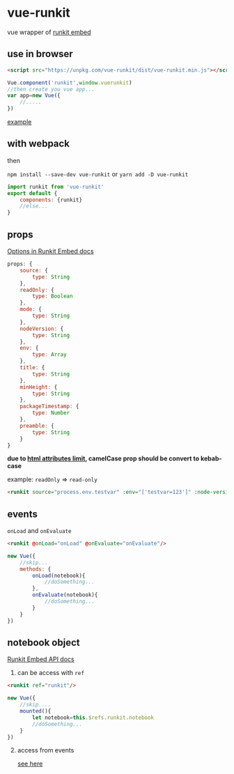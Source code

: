 vue-runkit
==========
vue wrapper of [runkit embed](https://runkit.com/docs/embed)

use in browser
----------
```html
<script src="https://unpkg.com/vue-runkit/dist/vue-runkit.min.js"></script>
```
```javascript
Vue.component('runkit',window.vuerunkit)
//then create you vue app...
var app=new Vue({
	//.....
})
```
[example](https://rawgit.com/maple3142/vue-runkit/master/example.html)

with webpack
----------
then

```npm install --save-dev vue-runkit``` or ```yarn add -D vue-runkit```
```javascript
import runkit from 'vue-runkit'
export default {
	components: {runkit}
	//else...
}
```

props
----------
[Options in Runkit Embed docs](https://runkit.com/docs/embed#options)

```javascript
props: {
	source: {
		type: String
	},
	readOnly: {
		type: Boolean
	},
	mode: {
		type: String
	},
	nodeVersion: {
		type: String
	},
	env: {
		type: Array
	},
	title: {
		type: String
	},
	minHeight: {
		type: String
	},
	packageTimestamp: {
		type: Number
	},
	preamble: {
		type: String
	}
}
```

**due to [html attributes limit](https://vuejs.org/v2/guide/components.html#camelCase-vs-kebab-case), camelCase prop should be convert to kebab-case**

example: `readOnly` => `read-only`

```html
<runkit source="process.env.testvar" :env="['testvar=123']" :node-version="8.3.0"/>
```

events
-----------
`onLoad` and `onEvaluate`
```html
<runkit @onLoad="onLoad" @onEvaluate="onEvaluate"/>
```
<span id="eventjs"></span>
```javascript
new Vue({
	//skip...
	methods: {
		onLoad(notebook){
			//doSomething...
		},
		onEvaluate(notebook){
			//doSomething...
		}
	}
})
```

notebook object
----------------
[Runkit Embed API docs](https://runkit.com/docs/embed#api)

1. can be access with `ref`
```html
<runkit ref="runkit"/>
```
```javascript
new Vue({
	//skip....
	mounted(){
		let notebook=this.$refs.runkit.notebook
		//doSomething...
	}
})
```

2. access from events

	[see here](#eventjs)
